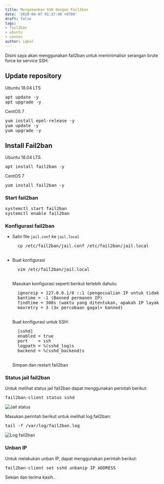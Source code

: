 ```yaml
---
title: Mengamankan SSH dengan Fail2ban
date: '2020-04-07 01:37:48 +0700'
draft: false
tags:
- fail2ban
- ubuntu
- centos
author: iqbal
---
```


Disini saya akan menggunakan fail2ban untuk meminimalisir serangan brute force ke service SSH.

## Update repository

Ubuntu 18.04 LTS
<pre>
apt update -y
apt upgrade -y
</pre>

CentOS 7
<pre>
yum install epel-release -y
yum update -y
yum upgrade -y
</pre>

## Install Fail2ban

Ubuntu 18.04 LTS
<pre>
apt install fail2ban -y
</pre>

CentOS 7
<pre>
yum install fail2ban -y
</pre>

### Start fail2ban

<pre>
systemctl start fail2ban
systemctl enable fail2ban
</pre>

### Konfigurasi fail2ban

- Salin file `jail.conf` ke `jail.local`
    <pre>
    cp /etc/fail2ban/jail.conf /etc/fail2ban/jail.local
    </pre>

- Buat konfigurasi

    <pre>
    vim /etc/fail2ban/jail.local
    </pre>

    Masukan konfigurasi seperti berikut terlebih dahulu:

    <pre>
    ignoreip = 127.0.0.1/8 ::1 (pengecualian IP untuk tidak diban pada saat gagal login)
    bantime = -1 (Banned permanen IP)
    findtime = 300s (waktu yang ditentukan, apakah IP layak di ban)
    maxretry = 3 (3x percobaan gagal= banned)
    </pre>

    Buat konfigurasi untuk SSH:

    <pre>
    [sshd]
    enabled = true
    port    = ssh
    logpath = %(sshd_log)s
    backend = %(sshd_backend)s
    </pre>
    Simpan dan restart fail2ban

### Status jail fail2ban

Untuk melihat status jail fail2ban dapat menggunakan perintah berikut:

<pre>
fail2ban-client status sshd
</pre>

![Jail status](https://earth-id-jkt-1.bal.web.id/assets/gambar/2020/fail2ban-jail-status.png)

Masukan perintah berikut untuk melihat log fail2ban:

<pre>
tail -f /var/log/fail2ban.log
</pre>

![Log fail2ban](https://earth-id-jkt-1.bal.web.id/assets/gambar/2020/fail2ban-banned-ip.png)

### Unban IP

Untuk melakukan unban IP, dapat menggunakan perintah berikut:

<pre>
fail2ban-client set sshd unbanip IP_ADDRESS
</pre>

Sekian dan terima kasih..
